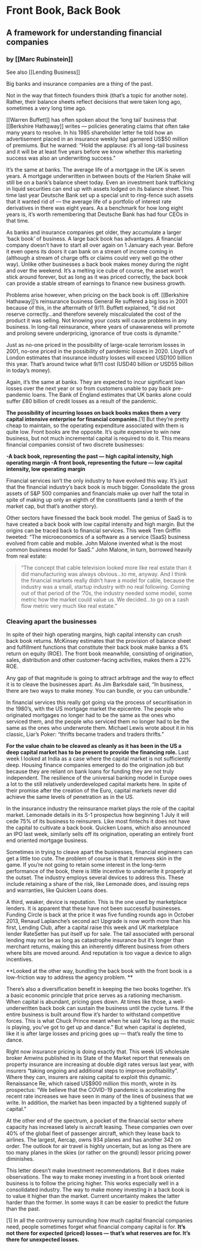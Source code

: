 # Front Book, Back Book

## A framework for understanding financial companies

### by [[Marc Rubinstein]]
See also [[Lending Business]]

Big banks and insurance companies are a thing of the past.

Not in the way that fintech founders think (that’s a topic for another note). Rather, their balance sheets reflect decisions that were taken long ago, sometimes a very long time ago. 

[[Warren Buffett]] has often spoken about the ‘long tail’ business that [[Berkshire Hathaway]] writes — policies generating claims that often take many years to resolve. In his 1985 shareholder letter he told how an advertisement placed in an insurance weekly had garnered US$50 million of premiums. But he warned: “Hold the applause: it’s all long-tail business and it will be at least five years before we know whether this marketing success was also an underwriting success.”

It’s the same at banks. The average life of a mortgage in the UK is seven years. A mortgage underwritten in between bouts of the Harlem Shake will still be on a bank’s balance sheet today. Even an investment bank trafficking in liquid securities can end up with assets lodged on its balance sheet. This time last year Deutsche Bank set up a special unit to ring-fence such assets that it wanted rid of — the average life of a portfolio of interest rate derivatives in there was eight years. As a benchmark for how long eight years is, it’s worth remembering that Deutsche Bank has had four CEOs in that time.

As banks and insurance companies get older, they accumulate a larger ‘back book’ of business. A large back book has advantages. A financial company doesn’t have to start all over again on 1 January each year. Before it even opens its doors it can bank on a stream of income coming in (although a stream of charge offs or claims could very well go the other way). Unlike other businesses a back book makes money during the night and over the weekend. It’s a melting ice cube of course, the asset won’t stick around forever, but as long as it was priced correctly, the back book can provide a stable stream of earnings to finance new business growth.

Problems arise however, when pricing on the back book is off. [[Berkshire Hathaway]]’s reinsurance business General Re suffered a big loss in 2001 because of this, in the aftermath of 9/11. Buffett explained, “it did not reserve correctly…and therefore severely miscalculated the cost of the product it was selling. Not knowing your costs will cause problems in any business. In long-tail reinsurance, where years of unawareness will promote and prolong severe underpricing, ignorance of true costs is dynamite.”

Just as no-one priced in the possibility of large-scale terrorism losses in 2001, no-one priced in the possibility of pandemic losses in 2020. Lloyd’s of London estimates that insurance industry losses will exceed USD100 billion this year. That’s around twice what 9/11 cost (USD40 billion or USD55 billion in today’s money). 

Again, it’s the same at banks. They are expected to incur significant loan losses over the next year or so from customers unable to pay back pre-pandemic loans. The Bank of England estimates that UK banks alone could suffer £80 billion of credit losses as a result of the pandemic. 

**The possibility of incurring losses on back books makes them a very capital intensive enterprise for financial companies.**[1] But they’re pretty cheap to maintain, so the operating expenditure associated with them is quite low. Front books are the opposite. It’s quite expensive to win new business, but not much incremental capital is required to do it. This means financial companies consist of two discrete businesses:

**-A back book, representing the past — high capital intensity, high operating margin
-A front book, representing the future — low capital intensity, low operating margin**

Financial services isn’t the only industry to have evolved this way. It’s just that the financial industry’s back book is much bigger. Consolidate the gross assets of S&P 500 companies and financials make up over half the total in spite of making up only an eighth of the constituents (and a tenth of the market cap, but that’s another story).

Other sectors have finessed the back book model. The genius of SaaS is to have created a back book with low capital intensity and high margin. But the origins can be traced back to financial services. This week Tren Griffin tweeted: “The microeconomics of a software as a service (SaaS) business evolved from cable and mobile. John Malone invented what is the most common business model for SaaS.” John Malone, in turn, borrowed heavily from real estate:

>“The concept that cable television looked more like real estate than it did manufacturing was always obvious…to me, anyway. And I think the financial markets really didn’t have a model for cable, because the industry was a small, startup industry with no real following. Coming out of that period of the ’70s, the industry needed some model, some metric how the market could value us. We decided…to go on a cash flow metric very much like real estate.”

### Cleaving apart the businesses
In spite of their high operating margins, high capital intensity can crush back book returns. McKinsey estimates that the provision of balance sheet and fulfillment functions that constitute their back book make banks a 6% return on equity (ROE). The front book meanwhile, consisting of origination, sales, distribution and other customer-facing activities, makes them a 22% ROE. 

Any gap of that magnitude is going to attract arbitrage and the way to effect it is to cleave the businesses apart. As Jim Barksdale said, “In business, there are two ways to make money. You can bundle, or you can unbundle.”

In financial services this really got going via the process of securitisation in the 1980’s, with the US mortgage market the epicentre. The people who originated mortgages no longer had to be the same as the ones who serviced them, and the people who serviced them no longer had to be the same as the ones who underwrote them. Michael Lewis wrote about it in his classic, Liar’s Poker: “thrifts became traders and traders thrifts.”

**For the value chain to be cleaved as cleanly as it has been in the US a deep capital market has to be present to provide the financing role.** Last week I looked at India as a case where the capital market is not sufficiently deep. Housing finance companies emerged to do the origination job but because they are reliant on bank loans for funding they are not truly independent. The resilience of the universal banking model in Europe owes a lot to the still relatively underdeveloped capital markets here. In spite of their promise after the creation of the Euro, capital markets never did achieve the same levels of penetration as in the US. 

In the insurance industry the reinsurance market plays the role of the capital market. Lemonade details in its S-1 prospectus how beginning 1 July it will cede 75% of its business to reinsurers. Like most fintechs it does not have the capital to cultivate a back book. Quicken Loans, which also announced an IPO last week, similarly sells off its origination, operating an entirely front end oriented mortgage business. 

Sometimes in trying to cleave apart the businesses, financial engineers can get a little too cute. The problem of course is that it removes skin in the game. If you’re not going to retain some interest in the long-term performance of the book, there is little incentive to underwrite it properly at the outset. The industry employs several devices to address this. These include retaining a share of the risk, like Lemonade does, and issuing reps and warranties, like Quicken Loans does.

A third, weaker, device is reputation. This is the one used by marketplace lenders. It is apparent that these have not been successful businesses. Funding Circle is back at the price it was five funding rounds ago in October 2013, Renaud Laplanche’s second act Upgrade is now worth more than his first, Lending Club, after a capital raise this week and UK marketplace lender RateSetter has put itself up for sale. The tail associated with personal lending may not be as long as catastrophe insurance but it’s longer than merchant returns, making this an inherently different business from others where bits are moved around. And reputation is too vague a device to align incentives.

**Looked at the other way, bundling the back book with the front book is a low-friction way to address the agency problem. **

There’s also a diversification benefit in keeping the two books together. It’s a basic economic principle that price serves as a rationing mechanism. When capital is abundant, pricing goes down. At times like those, a well-underwritten back book can sustain the business until the cycle turns. If the entire business is built around flow it’s harder to withstand competitive forces. This is what Chuck Prince meant when he said “As long as the music is playing, you've got to get up and dance.” But when capital is depleted, like it is after large losses and pricing goes up — that’s really the time to dance.

Right now insurance pricing is doing exactly that. This week US wholesale broker Amwins published in its State of the Market report that renewals on property insurance are increasing at double digit rates versus last year, with insurers “taking ongoing and additional steps to improve profitability”. Where they can, insurers are raising capital to exploit this dynamic. Renaissance Re, which raised US$900 million this month, wrote in its prospectus: “We believe that the COVID-19 pandemic is accelerating the recent rate increases we have seen in many of the lines of business that we write. In addition, the market has been impacted by a tightened supply of capital.”

At the other end of the spectrum, a pocket of the financial sector where capacity has increased lately is aircraft leasing. These companies own over 40% of the global fleet of passenger aircraft, which they lease back to airlines. The largest, Aercap, owns 934 planes and has another 342 on order. The outlook for air travel is highly uncertain, but as long as there are too many planes in the skies (or rather on the ground) lessor pricing power diminishes.

This letter doesn’t make investment recommendations. But it does make observations. The way to make money investing in a front book oriented business is to follow the pricing higher. This works especially well in a consolidated industry. The way to make money investing in a back book is to value it higher than the market. Current uncertainty makes the latter harder than the former. In some ways it can be easier to predict the future than the past.

[1] In all the controversy surrounding how much capital financial companies need, people sometimes forget what financial company capital is for. **It’s not there for expected (priced) losses — that’s what reserves are for. It’s there for unexpected losses.**